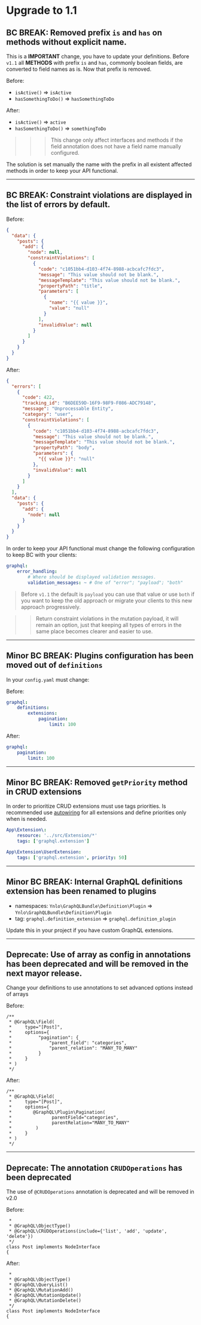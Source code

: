 # Upgrade to 1.1

## **BC BREAK:** Removed prefix `is` and `has` on methods without explicit name.

This is a **IMPORTANT** change, you have to update your definitions. 
Before `v1.1` all **METHODS** with prefix `is` and `has`, commonly boolean fields, 
are converted to field names as is. Now that prefix is removed.

 Before:
      
- `isActive()` => `isActive`
- `hasSomethingToDo()` => `hasSomethingToDo`


After:

- `isActive()` => `active`
- `hasSomethingToDo()` => `somethingToDo`

>>> This change only affect interfaces and methods if the field annotation does not have a field
name manually configured.
    
The solution is set manually the name with the prefix in all existent affected methods in order to 
keep your API functional.

---
## **BC BREAK:** Constraint violations are displayed in the list of errors by default.

Before:

````json
{
  "data": {
    "posts": {
      "add": {
        "node": null,
        "constraintViolations": [
          {
            "code": "c1051bb4-d103-4f74-8988-acbcafc7fdc3",
            "message": "This value should not be blank.",
            "messageTemplate": "This value should not be blank.",
            "propertyPath": "title",
            "parameters": [
              {
                "name": "{{ value }}",
                "value": "null"
              }
            ],
            "invalidValue": null
          }
        ]
      }
    }
  }
}
````

After:

````json
{
  "errors": [
    {
      "code": 422,
      "tracking_id": "B6DEE59D-16F9-98F9-F086-ADC79148",
      "message": "Unprocessable Entity",
      "category": "user",
      "constraintViolations": [
        {
          "code": "c1051bb4-d103-4f74-8988-acbcafc7fdc3",
          "message": "This value should not be blank.",
          "messageTemplate": "This value should not be blank.",
          "propertyPath": "body",
          "parameters": {
            "{{ value }}": "null"
          },
          "invalidValue": null
        }
      ]
    }
  ],
  "data": {
    "posts": {
      "add": {
        "node": null
      }
    }
  }
}
````

In order to keep your API functional must change the following configuration to keep BC with your clients:

````yaml
graphql:
    error_handling:
        # Where should be displayed validation messages.
        validation_messages: ~ # One of "error"; "payload"; "both"
````

> Before `v1.1` the default is `payload` you can use that value or use `both` if you want to 
keep the old approach or migrate your clients to this new approach progressively.

>> Return constraint violations in the mutation payload, it will remain an option, just 
that keeping all types of errors in the same place becomes clearer and easier to use.

---
## **Minor BC BREAK:** Plugins configuration has been moved out of `definitions`

In your `config.yaml` must change:

Before:

````yaml
graphql:
    definitions:
        extensions:
            pagination:
                limit: 100
````

After:

````yaml
graphql:
    pagination:
        limit: 100
````

---
## **Minor BC BREAK:** Removed `getPriority` method in CRUD extensions

In order to prioritize CRUD extensions must use tags priorities. 
Is recommended use [autowiring](http://symfony.com/doc/current/service_container/autowiring.html)
for all extensions and define priorities only when is needed. 

````yml
App\Extension\:
    resource: '../src/Extension/*'
    tags: ['graphql.extension']

App\Extension\UserExtension:
    tags: ['graphql.extension', priority: 50]
````

---
## **Minor BC BREAK:** Internal GraphQL definitions extension has been renamed to plugins

- namespaces: `Ynlo\GraphQLBundle\Definition\Plugin` => `Ynlo\GraphQLBundle\Definition\Plugin`
- tag: `graphql.definition_extension` => `graphql.definition_plugin`

Update this in your project if you have custom GraphQL extensions.

---
## **Deprecate:** Use of array as config in annotations has been deprecated and will be removed in the next mayor release.

Change your definitions to use annotations to set advanced options instead of arrays

Before:

````
/**
 * @GraphQL\Field(
 *     type="[Post]",
 *     options={
 *          "pagination": {
 *              "parent_field": "categories",
 *              "parent_relation": "MANY_TO_MANY"
 *          }
 *     }
 * )
 */
````

After:

````
/**
 * @GraphQL\Field(
 *     type="[Post]",
 *     options={
 *        @GraphQL\Plugin\Pagination(
 *               parentField="categories", 
 *               parentRelation="MANY_TO_MANY"
 *         )
 *     }
 * )
 */
````

---
## **Deprecate:** The annotation `CRUDOperations` has been deprecated
    
The use of `@CRUDOperations` annotation is deprecated and will be removed in v2.0

Before:

````
 *
 * @GraphQL\ObjectType()
 * @GraphQL\CRUDOperations(include={'list', 'add', 'update', 'delete'})
 */
class Post implements NodeInterface
{
````

After: 

````
 *
 * @GraphQL\ObjectType()
 * @GraphQL\QueryList()
 * @GraphQL\MutationAdd()
 * @GraphQL\MutationUpdate()
 * @GraphQL\MutationDelete()
 */
class Post implements NodeInterface
{
````


